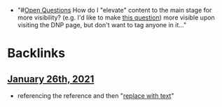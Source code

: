 - "#[Open Questions](<Open Questions.md>) How do I "elevate" content to the main stage for more visibility? (e.g. I'd like to make [this question](((jteC3b2n_)))) more visible upon visiting the DNP page, but don't want to tag anyone in it..."

# Backlinks
## [January 26th, 2021](<January 26th, 2021.md>)
- referencing the reference and then "[replace with text](<replace with text.md>)"

